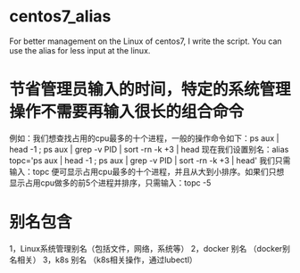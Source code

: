 # centos7_alias
For better management on the Linux of  centos7, I write the script. You can use the alias for  less input at the linux.
# 节省管理员输入的时间，特定的系统管理操作不需要再输入很长的组合命令
例如：我们想查找占用的cpu最多的十个进程，一般的操作命令如下：ps aux  |  head  -1 ;  ps aux  | grep -v PID | sort -rn -k +3 |  head
现在我们设置别名：alias topc='ps aux  |  head  -1 ;  ps aux  | grep -v PID | sort -rn -k +3 |  head'
我们只需输入：topc 便可显示占用cpu最多的十个进程，并且从大到小排序。如果们只想显示占用cpu做多的前5个进程并排序，只需输入：topc -5


#  别名包含
1，Linux系统管理别名（包括文件，网络，系统等）
2，docker 别名 （docker别名相关）
3，k8s  别名 （k8s相关操作，通过lubectl）

